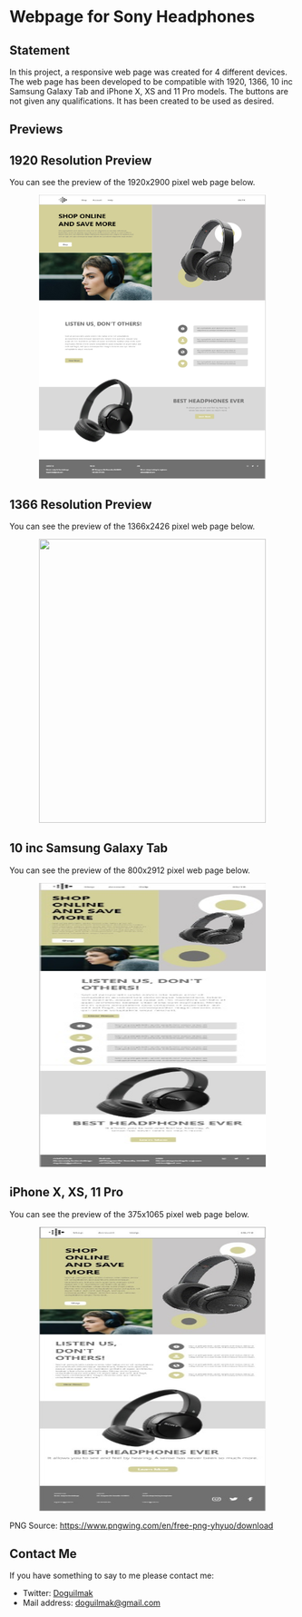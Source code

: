 
# Webpage for Sony Headphones

## Statement

In this project, a responsive web page was created for 4 different devices. The web page has been developed to be compatible with 1920, 1366, 10 inc Samsung Galaxy Tab and iPhone X, XS and 11 Pro models. The buttons are not given any qualifications. It has been created to be used as desired.

## Previews

## 1920 Resolution Preview

You can see the preview of the 1920x2900 pixel web page below.

<p align="center">
    <img width="400" height="500" src="1920.png"> 
</p>

## 1366 Resolution Preview

You can see the preview of the 1366x2426 pixel web page below.

<p align="center">
    <img width="400" height="500" src="1366.png"> 
</p>

## 10 inc Samsung Galaxy Tab 

You can see the preview of the 800x2912 pixel web page below.

<p align="center">
    <img width="400" height="500" src="galaxy_tab_10.jpg"> 
</p>

## iPhone X, XS, 11 Pro

You can see the preview of the 375x1065 pixel web page below.

<p align="center">
    <img width="400" height="500" src="iPhone_X.jpg"> 
</p>

PNG Source: 
https://www.pngwing.com/en/free-png-yhyuo/download

## Contact Me

If you have something to say to me please contact me: 

 - Twitter: [Doguilmak](https://twitter.com/Doguilmak)  
 - Mail address: doguilmak@gmail.com

